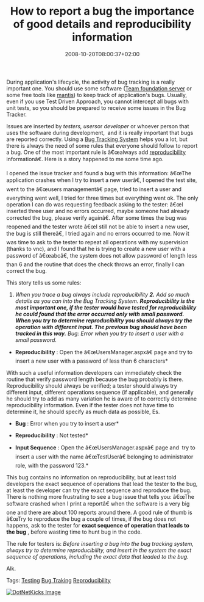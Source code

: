 ﻿---
title: "How to report a bug the importance of good details and reproducibility information"
description: ""
date: 2008-10-20T08:00:37+02:00
draft: false
tags: [Testing]
categories: [Testing]
---
During application's lifecycle, the activity of bug tracking is a really important one. You should use some software ([Team foundation server](http://en.wikipedia.org/wiki/Team_Foundation_Server) or some free tools like [mantis](http://www.mantisbt.org/)) to keep track of application's bugs. Usually, even if you use Test Driven Approach, you cannot intercept all bugs with unit tests, so you should be prepared to receive some issues in the Bug Tracker.

Issues are inserted by *testers, users*or *developer* or whoever person that uses the software during development,  and it is really important that bugs are reported correctly. Using a [Bug Tracking System](http://en.wikipedia.org/wiki/Bug_tracker) helps you a lot, but there is always the need of some rules that everyone should follow to report a bug. One of the most important rule is â€œalways add [reproducibility](http://en.wikipedia.org/wiki/Reproducibility) informationâ€. Here is a story happened to me some time ago.

I opened the issue tracker and found a bug with this information: â€œThe application crashes when I try to insert a new userâ€, I opened the test site, went to the â€œusers managementâ€ page, tried to insert a user and everything went well, I tried for three times but everything went ok. The only operation I can do was requesting feedback asking to the tester: â€œI inserted three user and no errors occurred, maybe someone had already corrected the bug, please verify againâ€. After some times the bug was reopened and the tester wrote â€œI still not be able to insert a new user, the bug is still thereâ€, I tried again and no errors occurred to me. Now it was time to ask to the tester to repeat all operations with my supervision (thanks to vnc), and I found that he is trying to create a new user with a password of â€œabcâ€, the system does not allow password of length less than 6 and the routine that does the check throws an error, finally I can correct the bug.

This story tells us some rules:

1. **When you trace a bug *always include reproducibility* **2.** Add so much details as you can into the Bug Tracking System. **Reproducibility is the most important one, if the tester would have tested for reproducibility he could found that the error occurred only with small password. When you try to determine reproducibility you should always try the operation with different input. The previous bug should have been tracked in this way.** *Bug**: Error when you try to insert a user with a small password.*

* **Reproducibility** : Open the â€œUsersManager.aspxâ€ page and try to insert a new user with a password of less than 6 characters*

With such a useful information developers can immediately check the routine that verify password length because the bug probably is there. Reproducibility should always be verified; a tester should always try different input, different operations sequence (if applicable), and generally he should try to add as many variation he is aware of to correctly determine reproducibility information. Even if the tester does not have time to determine it, he should specify as much data as possible, Es.

* **Bug** : Error when you try to insert a user*

* **Reproducibility** : Not tested*

* **Input Sequence** : Open the â€œUsersManager.aspxâ€ page and  try to insert a user with the name â€œTestUserâ€ belonging to administrator role, with the password 123.*

This bug contains no information on reproducibility, but at least told developers the exact sequence of operations that lead the tester to the bug, at least the developer can try the exact sequence and reproduce the bug. There is nothing more frustrating to see a bug issue that tells you: â€œThe software crashed when I print a reportâ€ when the software is a very big one and there are about 100 reports around there. A good rule of thumb is â€œTry to reproduce the bug a couple of times, if the bug does not happens, ask to the tester for  **exact sequence of operation that leads to the bug** , before wasting time to hunt bug in the code.

The rule for testers is: *Before inserting a bug into the bug tracking system, always try to determine reproducibility, and insert in the system the exact sequence of operations, including the exact data that leaded to the bug.*

Alk.

Tags: [Testing](http://technorati.com/tag/Testing) [Bug Traking](http://technorati.com/tag/Bug%20Traking) [Reproducibility](http://technorati.com/tag/Reproducibility)

<script type="text/javascript">var dzone_url = 'http://www.codewrecks.com/blog/index.php/2008/10/20/how-to-report-a-bug-the-importance-of-good-details-and-reproducibility-information/';</script><script type="text/javascript">var dzone_title = 'How to report a bug, the importance of good details and reproducibility information';</script><script type="text/javascript">var dzone_blurb = 'How to report a bug, the importance of good details and reproducibility information';</script><script type="text/javascript">var dzone_style = '2';</script><script language="javascript" src="http://widgets.dzone.com/widgets/zoneit.js"></script> 

[![DotNetKicks Image](http://www.dotnetkicks.com/Services/Images/KickItImageGenerator.ashx?url=http://www.codewrecks.com/blog/index.php/2008/10/20/how-to-report-a-bug-the-importance-of-good-details-and-reproducibility-information/&amp;bgcolor=0080C0&amp;fgcolor=FFFFFF&amp;border=000000&amp;cbgcolor=D4E1ED&amp;cfgcolor=000000)](http://www.dotnetkicks.com/kick/?url=http://www.codewrecks.com/blog/index.php/2008/10/20/how-to-report-a-bug-the-importance-of-good-details-and-reproducibility-information/)
